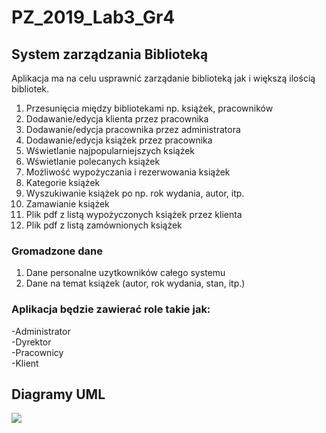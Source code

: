# PZ_2019_Lab3_Gr4
## System zarządzania Biblioteką

Aplikacja ma na celu usprawnić zarządanie biblioteką jak i większą ilością bibliotek. 
1. Przesunięcia między bibliotekami np. książek, pracowników
1. Dodawanie/edycja klienta przez pracownika
1. Dodawanie/edycja pracownika przez administratora
1. Dodawanie/edycja książek przez pracownika
1. Wświetlanie najpopularniejszych książek
1. Wświetlanie polecanych książek
1. Możliwość wypożyczania i rezerwowania książek
1. Kategorie książek
1. Wyszukiwanie książek po np. rok wydania, autor, itp.
1. Zamawianie książek
1. Plik pdf z listą wypożyczonych książek przez klienta 
1. Plik pdf z listą zamównionych książek

### Gromadzone dane
1. Dane personalne uzytkowników całego systemu
1. Dane na temat książek (autor, rok wydania, stan, itp.)


### Aplikacja będzie zawierać role takie jak: 
-Administrator <br>
-Dyrektor<br>
-Pracownicy<br>
-Klient<br>

## Diagramy UML
![](/Diagram_przypadku.jpg)
